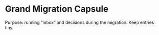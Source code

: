 # Grand Migration Capsule

Purpose: running “inbox” and decisions during the migration. Keep entries tiny.
